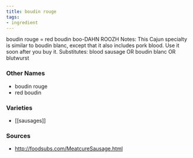 ```yaml
---
title: boudin rouge
tags:
- ingredient
---
```

boudin rouge = red boudin boo-DAHN ROOZH Notes: This Cajun specialty is similar to boudin blanc, except that it also includes pork blood. Use it soon after you buy it. Substitutes: blood sausage OR boudin blanc OR blutwurst

### Other Names

* boudin rouge
* red boudin

### Varieties

* [[sausages]]

### Sources
* http://foodsubs.com/MeatcureSausage.html
